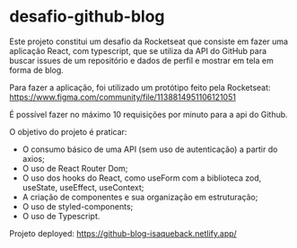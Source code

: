 # desafio-github-blog
Este projeto constitui um desafio da Rocketseat que consiste em fazer uma aplicação React, com typescript, que se utiliza da API do GitHub para buscar issues de um repositório e dados de perfil e mostrar em tela em forma de blog.

Para fazer a aplicação, foi utilizado um protótipo feito pela Rocketseat:  https://www.figma.com/community/file/1138814951106121051

É possível fazer no máximo 10 requisições por minuto para a api do Github.

O objetivo do projeto é praticar:
- O consumo básico de uma API (sem uso de autenticação) a partir do axios;
- O uso de React Router Dom;
- O uso dos hooks do React, como useForm com a biblioteca zod, useState, useEffect, useContext;
- A criação de componentes e sua organização em estruturação;
- O uso de styled-components;
- O uso de Typescript.

Projeto deployed: https://github-blog-isaqueback.netlify.app/
